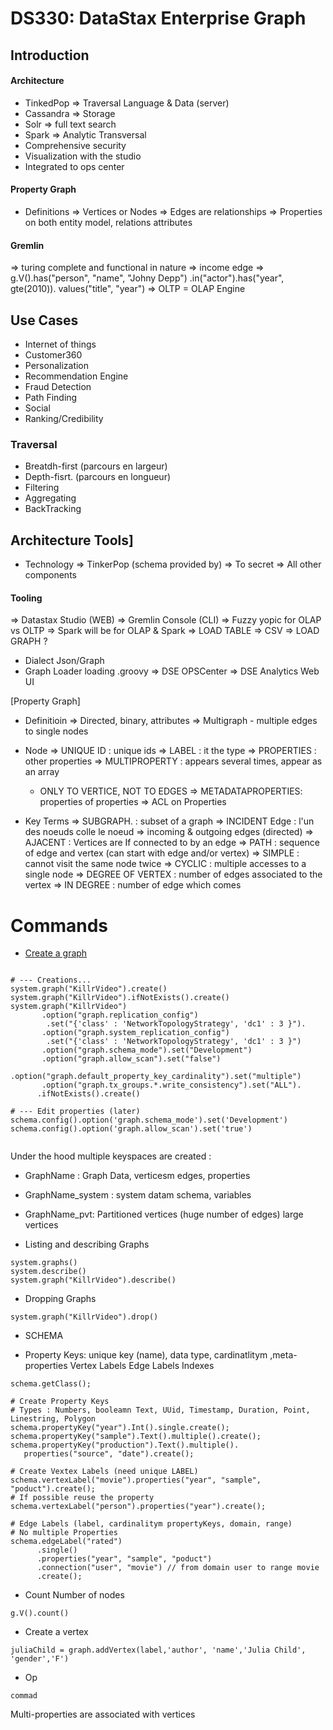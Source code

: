 #  DS330: DataStax Enterprise Graph

## Introduction

#### Architecture
- TinkedPop => Traversal Language & Data (server)
- Cassandra => Storage
- Solr 		=> full text search
- Spark 	=> Analytic Transversal
- Comprehensive security
- Visualization with the studio
- Integrated to ops center

#### Property Graph
- Definitions
 => Vertices or Nodes
 => Edges are relationships
 => Properties on both entity model, relations attributes

#### Gremlin
 => turing complete and functional in nature
 => income edge
 => g.V().has("person", "name", "Johny Depp")
 		 .in("actor").has("year", gte(2010)).
 		 values("title", "year")
 => OLTP = OLAP Engine

## Use Cases
 - Internet of things
 - Customer360
 - Personalization
 - Recommendation Engine
 - Fraud Detection
 - Path Finding
 - Social
 - Ranking/Credibility

### Traversal
  - Breatdh-first (parcours en largeur)
  - Depth-fisrt.  (parcours en longueur)
  - Filtering
  - Aggregating
  - BackTracking

## Architecture Tools]

- Technology
 => TinkerPop (schema provided by)
 => To secret
 => All other components

#### Tooling
 => Datastax Studio (WEB)
 => Gremlin Console (CLI)
 => Fuzzy yopic for OLAP vs OLTP
 => Spark will be for OLAP & Spark
 => LOAD TABLE => CSV
 => LOAD GRAPH ? 
  - Dialect Json/Graph
  - Graph Loader loading .groovy
 => DSE OPSCenter
 => DSE Analytics Web UI

[Property Graph]

- Definitioin
 => Directed, binary, attributes
 => Multigraph - multiple edges to single nodes

- Node
 => UNIQUE ID     : unique ids
 => LABEL         : it the type
 => PROPERTIES    : other properties
 => MULTIPROPERTY : appears several times, appear as an array
    * ONLY TO VERTICE, NOT TO EDGES
 => METADATAPROPERTIES: properties of properties
 => ACL on Properties

- Key Terms
 => SUBGRAPH. : subset of a graph
 => INCIDENT Edge : l'un des noeuds colle le noeud
 => incoming & outgoing edges (directed)
 => AJACENT : Vertices are If connected to by an edge
 => PATH : sequence of edge and vertex (can start with edge and/or vertex)
 => SIMPLE : cannot visit the same node twice
 => CYCLIC : multiple accesses to a single node
 => DEGREE OF VERTEX : number of edges associated to the vertex
 => IN DEGREE : number of edge which comes

# Commands

- [Create a graph](https://docs.datastax.com/en/datastax_enterprise/5.0/datastax_enterprise/graph/reference/system/refOption.html)

```cql

# --- Creations...
system.graph("KillrVideo").create()
system.graph("KillrVideo").ifNotExists().create()
system.graph("KillrVideo")
       .option("graph.replication_config")
        .set("{'class' : 'NetworkTopologyStrategy', 'dc1' : 3 }").
       .option("graph.system_replication_config")
        .set("{'class' : 'NetworkTopologyStrategy', 'dc1' : 3 }")
       .option("graph.schema_mode").set("Development")
       .option("graph.allow_scan").set("false")
       .option("graph.default_property_key_cardinality").set("multiple")
       .option("graph.tx_groups.*.write_consistency").set("ALL").
      .ifNotExists().create()

# --- Edit properties (later)
schema.config().option('graph.schema_mode').set('Development')
schema.config().option('graph.allow_scan').set('true')


```

Under the hood multiple keyspaces are created : 
- GraphName : Graph Data, verticesm edges, properties
- GraphName_system : system datam schema, variables
- GraphName_pvt: Partitioned vertices (huge number of edges) large vertices

- Listing and describing Graphs

```cql
system.graphs()
system.describe()
system.graph("KillrVideo").describe()
```

- Dropping Graphs

```cql
system.graph("KillrVideo").drop()
```

-  SCHEMA

- Property Keys: unique key (name), data type, cardinatlitym ,meta-properties
Vertex Labels
Edge Labels
Indexes

```cql
schema.getClass();

# Create Property Keys
# Types : Numbers, booleamn Text, UUid, Timestamp, Duration, Point, Linestring, Polygon
schema.propertyKey("year").Int().single.create();
schema.propertyKey("sample").Text().multiple().create();
schema.propertyKey("production").Text().multiple().
   properties("source", "date").create();
   
# Create Vextex Labels (need unique LABEL)
schema.vertexLabel("movie").properties("year", "sample", "poduct").create();
# If possible reuse the property
schema.vertexLabel("person").properties("year").create();

# Edge Labels (label, cardinalitym propertyKeys, domain, range)
# No multiple Properties
schema.edgeLabel("rated")
      .single()
      .properties("year", "sample", "poduct")
      .connection("user", "movie") // from domain user to range movie
      .create();
```

- Count Number of nodes

```cql
g.V().count()
```

- Create a vertex

```cql
juliaChild = graph.addVertex(label,'author', 'name','Julia Child', 'gender','F')
```

- Op

```cql
commad
```

 Multi-properties are associated with vertices
  
